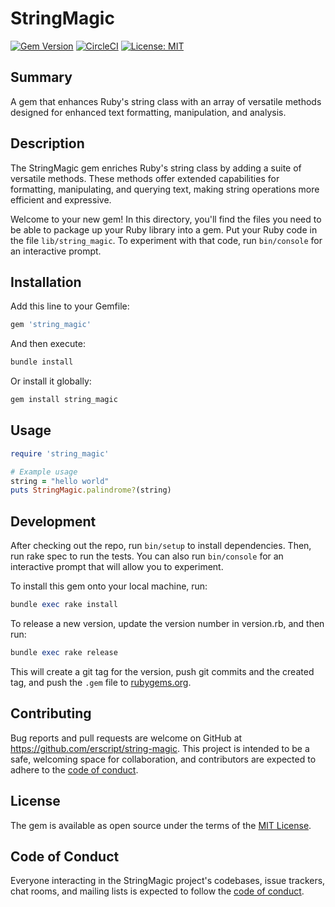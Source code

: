 # StringMagic

[![Gem Version](https://d25lcipzij17d.cloudfront.net/badge.svg?id=rb&r=r&ts=1683906897&type=6e&v=0.4.0&x2=0)](https://badge.fury.io/rb/string_magic)
[![CircleCI](https://dl.circleci.com/status-badge/img/circleci/8MamMcAVAVNWTcUqkjQk7R/Sh2DQkMWqqCv4MFvAmYWDL/tree/main.svg?style=svg&circle-token=CCIPRJ_PF8xu3Svcj2Ro4D8jhjCi7_71b7c0a7c781e09fc7194cd58cca67aecdc111b5)](https://dl.circleci.com/status-badge/redirect/circleci/8MamMcAVAVNWTcUqkjQk7R/Sh2DQkMWqqCv4MFvAmYWDL/tree/main)
[![License: MIT](https://img.shields.io/badge/License-MIT-yellow.svg)](https://opensource.org/licenses/MIT)

## Summary

A gem that enhances Ruby's string class with an array of versatile methods designed for enhanced text formatting, manipulation, and analysis.

## Description

The StringMagic gem enriches Ruby's string class by adding a suite of versatile methods. These methods offer extended capabilities for formatting, manipulating, and querying text, making string operations more efficient and expressive.

Welcome to your new gem! In this directory, you'll find the files you need to be able to package up your Ruby library into a gem. Put your Ruby code in the file `lib/string_magic`. To experiment with that code, run `bin/console` for an interactive prompt.

## Installation

Add this line to your Gemfile:

```ruby
gem 'string_magic'
```

And then execute:

```ruby
bundle install
```

Or install it globally:

```ruby
gem install string_magic
```

## Usage

```ruby
require 'string_magic'

# Example usage
string = "hello world"
puts StringMagic.palindrome?(string)
```

## Development

After checking out the repo, run `bin/setup` to install dependencies. Then, run rake spec to run the tests. You can also run `bin/console` for an interactive prompt that will allow you to experiment.

To install this gem onto your local machine, run:

```ruby
bundle exec rake install
```

To release a new version, update the version number in version.rb, and then run:

```ruby
bundle exec rake release
```

This will create a git tag for the version, push git commits and the created tag, and push the `.gem` file to [rubygems.org](https://rubygems.org).

## Contributing

Bug reports and pull requests are welcome on GitHub at https://github.com/erscript/string-magic. This project is intended to be a safe, welcoming space for collaboration, and contributors are expected to adhere to the [code of conduct](https://github.com/erscript/string-magic/blob/main/CODE_OF_CONDUCT.md).

## License

The gem is available as open source under the terms of the [MIT License](https://opensource.org/licenses/MIT).

## Code of Conduct

Everyone interacting in the StringMagic project's codebases, issue trackers, chat rooms, and mailing lists is expected to follow the [code of conduct](https://github.com/erscript/string-magic/blob/main/CODE_OF_CONDUCT.md).
